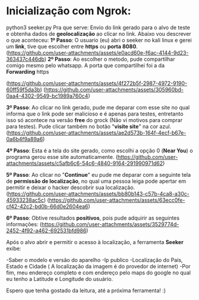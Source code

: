 # Inicialização com Ngrok:

python3 seeker.py
Pra que serve: 
Envio do link gerado para o alvo de teste e obtenha dados de **geolocalização** ao clicar no link.
Abaixo vou descrever o que aconteceu: 
**1º Passo**: O usuario (eu) abri o seeker no kali linux e gerei um **link**, tive que escolher entre **https** ou **porta 8080**.
(https://github.com/user-attachments/assets/e0acd60e-f6ac-4144-9d23-363437c446db)
**2º Passo**: Ao escolher o metodo, pude compartilhar comigo mesmo pelo whatsapp. A porta que compartilhei foi a da **Forwarding** https

(https://github.com/user-attachments/assets/4f272b5f-2987-4972-9190-60ff59f5da3b)
(https://github.com/user-attachments/assets/305960bd-0aa4-4302-9549-bc1989a760c4)

**3º Passo**: Ao clicar no link gerado, pude me deparar com esse site no qual informa que o link pode ser malicioso e é apenas para testes, entretanto isso só acontece na versão **free** do grock (Não vi motivos para comprar para testes). 
Pude clicar também no botão "**visite site**" na cor azul. 
(https://github.com/user-attachments/assets/ae2d573b-164f-4ecf-b67e-0a6b4f9a89a6)

**4º Passo**: Esta é a tela do site gerado, como escolhi a opção 0 (**Near You**) o programa gerou esse site automaticamente.
(https://github.com/user-attachments/assets/c5afb6c6-54c6-4840-9164-291990971d62)

**5º Passo**: Ao clicar no "**Continue**" eu pude me deparar com a seguinte tela de **permissão de localização**, no qual uma pessoa leiga pode apertar em permitir e deixar o hacker descobrir sua localização. 
(https://github.com/user-attachments/assets/bb80b143-c57b-4ca8-a30c-45933238ac5c)
(https://github.com/user-attachments/assets/63ecc0fe-cf42-42c2-bd0b-66d0e2604ea6)

**6º Passo**: Obtive resultados **positivos**, pois pude adquirir as seguintes informações:
(https://github.com/user-attachments/assets/3529774d-2452-4f92-a462-692531bfd986)

Após o alvo abrir e permitir o acesso à localização, a ferramenta **Seeker** exibe:

-Saber o modelo e versão do aparelho
-Ip publico
-Localização do País, Estado e Cidade ( A localização da imagem é do provedor de internet) 
-Por fim, meu endereço completo e com endereço pelo maps do google no qual eu tenho a Latitude e Longitude do usuário. 

Espero que tenha gostado da leitura, até a próxima ferramenta! :)
